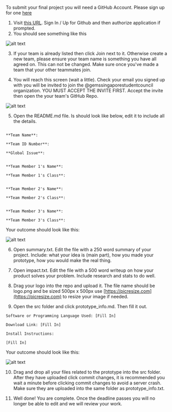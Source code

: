 To submit your final project you will need a GitHub Account. Please sign up for one [here](https://github.com/join)

1. Visit [this URL](https://classroom.github.com/group-assignment-invitations/60f30c815917f09bc633c5a353c577e0/accept). Sign In / Up for Github and then authorize application if prompted.
2. You should see something like this

![alt text](https://github.com/gemssingaporestudentcouncil/innovationweek2020/blob/master/resources/submitimages/Screen%20Shot%202020-01-03%20at%2012.02.30%20PM.png?raw=true)

3. If your team is already listed then click Join next to it. Otherwise create a new team, please ensure your team name is something you have all agreed on. This can not be changed. Make sure once you've made a team that your other teammates join.

4. You will reach this screen (wait a little). Check your email you signed up with you will be invited to join the
@gemssingaporestudentcouncil organization. YOU MUST ACCEPT THE INVITE FIRST. Accept the invite then open the your team's GitHub Repo.

![alt text](https://github.com/gemssingaporestudentcouncil/innovationweek2020/blob/master/resources/submitimages/Screen%20Shot%202019-12-29%20at%209.14.02%20AM.png?raw=true)

5. Open the README.md file. Is should look like below, edit it to include all the details.

```

**Team Name**: 

**Team ID Number**: 

**Global Issue**: 


**Team Member 1's Name**: 

**Team Member 1's Class**: 


**Team Member 2's Name**: 

**Team Member 2's Class**: 


**Team Member 3's Name**: 

**Team Member 3's Class**: 

```

Your outcome should look like this:

![alt text](https://github.com/gemssingaporestudentcouncil/innovationweek2020/blob/master/resources/submitimages/Screen%20Shot%202019-12-29%20at%209.21.55%20AM.png?raw=true)

6. Open summary.txt. Edit the file with a 250 word summary of your project. Include: what your idea is (main part), how you made your prototype, how you would make the real thing.

7. Open impact.txt. Edit the file with a 500 word writeup on how your product solves your problem. Include research and stats to do well.

8. Drag your logo into the repo and upload it. The file name should be logo.png and be sized 500px x 500px use [https://picresize.com](https://picresize.com) to resize your image if needed.

9. Open the src folder and click prototype_info.md. Then fill it out.

```
Software or Programming Language Used: [Fill In]

Download Link: [Fill In]

Install Instructions: 

[Fill In]

```

Your outcome should look like this:

![alt text](https://github.com/gemssingaporestudentcouncil/innovationweek2020/blob/master/resources/submitimages/Screen%20Shot%202019-12-29%20at%2011.00.20%20AM.png?raw=true)

10. Drag and drop all your files related to the prototype into the src folder. After they have uploaded click commit changes, it is recommended you wait a minute before clicking commit changes to avoid a server crash. Make sure they are uploaded into the same folder as prototype_info.txt.

11. Well done! You are complete. Once the deadline passes you will no longer be able to edit and we will review your work.
